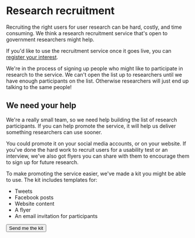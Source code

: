 # Research recruitment

Recruiting the right users for user research can be hard, costly, and time consuming. We think a research recruitment service that's open to government researchers might help. 

If you'd like to use the recruitment service once it goes live, you can [register your interest](https://forms.gle/UFhcuZURNnW6KCjB7). 

We're in the process of signing up people who might like to participate in research to the service. We can't open the list up to researchers until we have enough participants on the list. Otherwise researchers will just end up talking to the same people!


## We need your help

We're a really small team, so we need help building the list of research participants. If you can help promote the service, it will help us deliver something researchers can use sooner. 

You could promote it on your social media accounts, or on your website. If you've done the hard work to recruit users for a usability test or an interview, we've also got flyers you can share with them to encourage them to sign up for future research.

To make promoting the service easier, we've made a kit you might be able to use. The kit includes templates for:

- Tweets
- Facebook posts
- Website content
- A flyer
- An email invitation for participants


<p>
<a href="mailto:digital@finance.nsw.gov.au?subject=Please send me the research recruitment kit">
<button class="au-btn">Send me the kit</button>
</a>	
</p>

